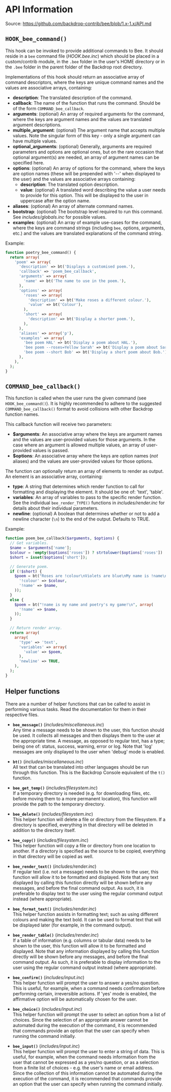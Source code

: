 API Information
===============
Source: https://github.com/backdrop-contrib/bee/blob/1.x-1.x/API.md

`HOOK_bee_command()`
--------------------
This hook can be invoked to provide additional commands to Bee. It should reside
in a `bee` command file (*HOOK.bee.inc*) which should be placed in a
custom/contrib module, in the `.bee` folder in the user's HOME directory or in
the `.bee` folder in the parent folder of the Backdrop root directory.

Implementations of this hook should return an associative array of command
descriptors, where the keys are unique command names and the values are
associative arrays, containing:

- **description**: The translated description of the command.
- **callback**: The name of the function that runs the command. Should be of the
  form `COMMAND_bee_callback`.
- **arguments**: (optional) An array of required arguments for the command,
  where the keys are argument names and the values are translated argument
  descriptions.
- **multiple_argument**: (optional) The argument name that accepts multiple
  values. Note the singular form of this key - only a single argument can have
  multiple values.
- **optional_arguments**: (optional) Generally, arguments are required
  parameters and options are optional ones, but on the rare occasion that
  optional argument(s) are needed, an array of argument names can be specified
  here.
- **options**: (optional) An array of options for the command, where the keys
  are option names (these will be prepended with '--' when displayed to the
  user) and the values are associative arrays containing:
  - **description**: The translated option description.
  - **value**: (optional) A translated word describing the value a user needs to
    provide for this option. This will be displayed to the user in uppercase
    after the option name.
- **aliases**: (optional) An array of alternate command names.
- **bootstrap**: (optional) The bootstrap level required to run this command.
  See *includes/globals.inc* for possible values.
- **examples**: (optional) An array of example use-cases for the command, where
  the keys are command strings (including `bee`, options, arguments, etc.) and
  the values are translated explanations of the command string.

Example:

```php
function poetry_bee_command() {
  return array(
    'poem' => array(
      'description' => bt('Displays a customised poem.'),
      'callback' => 'poem_bee_callback',
      'arguments' => array(
        'name' => bt('The name to use in the poem.'),
      ),
      'options' => array(
        'roses' => array(
          'description' => bt('Make roses a different colour.'),
          'value' => bt('Colour'),
        ),
        'short' => array(
          'description' => bt('Display a shorter poem.'),
        ),
      ),
      'aliases' => array('p'),
      'examples' => array(
        'bee poem HAL' => bt('Display a poem about HAL.'),
        'bee poem --roses=Yellow Sarah' => bt('Display a poem about Sarah with yellow roses.'),
        'bee poem --short Bob' => bt('Display a short poem about Bob.'),
      ),
    ),
  );
}
```

`COMMAND_bee_callback()`
------------------------
This function is called when the user runs the given command (see
`HOOK_bee_command()`). It is highly recommended to adhere to the suggested
`COMMAND_bee_callback()` format to avoid collisions with other Backdrop function
names.

This callback function will receive two parameters:

- **$arguments**: An associative array where the keys are argument names and the
  values are user-provided values for those arguments. In the case where an
  argument is allowed multiple values, an array of user-provided values is
  passed.
- **$options**: An associative array where the keys are option names (*not*
  aliases) and the values are user-provided values for those options.

The function can optionally return an array of elements to render as output. An
element is an associative array, containing:

- **type**: A string that determines which render function to call for
  formatting and displaying the element. It should be one of: 'text', 'table'.
- **variables**: An array of variables to pass to the specific render function.
  See the individual `bee_render_TYPE()` functions in *includes/render.inc* for
  details about their individual parameters.
- **newline**: (optional) A boolean that determines whether or not to add a
  newline character (`\n`) to the end of the output. Defaults to TRUE.

Example:

```php
function poem_bee_callback($arguments, $options) {
  // Get variables.
  $name = $arguments['name'];
  $colour = !empty($options['roses']) ? strtolower($options['roses']) : 'red';
  $short = isset($options['short']);

  // Generate poem.
  if (!$short) {
    $poem = bt("Roses are !colour\nViolets are blue\nMy name is !name\nHow about you?\n", array(
      '!colour' => $colour,
      '!name' => $name,
    ));
  }
  else {
    $poem = bt("!name is my name and poetry's my game!\n", array(
      '!name' => $name,
    ));
  }

  // Return render array.
  return array(
    array(
      'type' => 'text',
      'variables' => array(
        'value' => $poem,
      ),
      'newline' => TRUE,
    ),
  );
}
```

Helper functions
----------------
There are a number of helper functions that can be called to assist in
performing various tasks. Read the documentation for them in their respective
files.

- **`bee_message()`** (*includes/miscellaneous.inc*)  
  Any time a message needs to be shown to the user, this function should be
  used. It collects all messages and then displays them to the user at the
  appropriate time. A message, as opposed to regular text, has a type; being one
  of: status, success, warning, error or log. Note that 'log' messages are only
  displayed to the user when 'debug' mode is enabled.

- **`bt()`** (*includes/miscellaneous.inc*)  
  All text that can be translated into other languages should be run through
  this function. This is the Backdrop Console equivalent of the `t()` function.

- **`bee_get_temp()`** (*includes/filesystem.inc*)  
  If a temporary directory is needed (e.g. for downloading files, etc. before
  moving them to a more permanent location), this function will provide the path
  to the temporary directory.

- **`bee_delete()`** (*includes/filesystem.inc*)  
  This helper function will delete a file or directory from the filesystem. If a
  directory is specified, everything in that directory will be deleted in
  addition to the directory itself.

- **`bee_copy()`** (*includes/filesystem.inc*)  
  This helper function will copy a file or directory from one location to
  another. If a directory is specified as the source to be copied, everything in
  that directory will be copied as well.

- **`bee_render_text()`** (*includes/render.inc*)  
  If regular text (i.e. not a message) needs to be shown to the user, this
  function will allow it to be formatted and displayed. Note that any text
  displayed by calling this function directly will be shown before any messages,
  and before the final command output. As such, it is preferable to display text
  to the user using the regular command output instead (where appropriate).

- **`bee_format_text()`** (*includes/render.inc*)  
  This helper function assists in formatting text; such as using different
  colours and making the text bold. It can be used to format text that will be
  displayed later (for example, in the command output).

- **`bee_render_table()`** (*includes/render.inc*)  
  If a table of information (e.g. columns or tabular data) needs to be shown to
  the user, this function will allow it to be formatted and displayed. Note that
  any information displayed by calling this function directly will be shown
  before any messages, and before the final command output. As such, it is
  preferable to display information to the user using the regular command output
  instead (where appropriate).

- **`bee_confirm()`** (*includes/input.inc*)  
  This helper function will prompt the user to answer a yes/no question. This is
  useful, for example, when a command needs confirmation before performing
  certain, irreversible actions. If 'yes' mode is enabled, the affirmative
  option will be automatically chosen for the user.

- **`bee_choice()`** (*includes/input.inc*)  
  This helper function will prompt the user to select an option from a list of
  choices. Since the selection of an appropriate answer cannot be automated
  during the execution of the command, it is recommended that commands provide
  an option that the user can specify when running the command initially.

- **`bee_input()`** (*includes/input.inc*)  
  This helper function will prompt the user to enter a string of data. This is
  useful, for example, when the command needs information from the user that
  cannot be expressed as a yes/no question, or as a selection from a finite list
  of choices - e.g. the user's name or email address. Since the collection of
  this information cannot be automated during the execution of the command, it
  is recommended that commands provide an option that the user can specify when
  running the command initially.